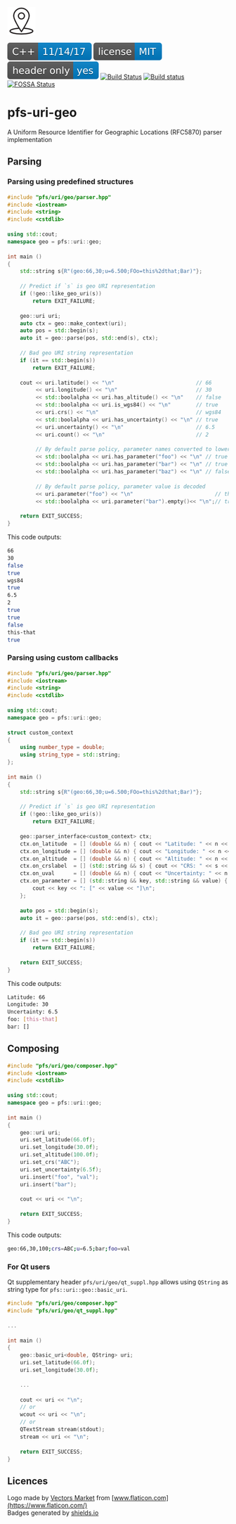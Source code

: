 ![logo](resources/pfs-uri-geo-black_64x64.png)

[![Standard](resources/badge/cxx-11-14-17-blue.svg)](https://en.wikipedia.org/wiki/C%2B%2B#Standardization)
[![License](resources/badge/license-MIT-blue.svg)](https://opensource.org/licenses/MIT)
[![Header Only](resources/badge/header-only.svg)](https://en.wikipedia.org/wiki/Header-only)
[![Build Status](https://travis-ci.org/semenovf/pfs-uri-geo.svg?branch=master)](https://travis-ci.org/semenovf/pfs-uri-geo)
[![Build status](https://ci.appveyor.com/api/projects/status/owogk328rraglcbp/branch/master?svg=true)](https://ci.appveyor.com/project/semenovf/pfs-uri-geo/branch/master)
[![FOSSA Status](https://app.fossa.com/api/projects/git%2Bgithub.com%2Fsemenovf%2Fpfs-uri-geo.svg?type=shield)](https://app.fossa.com/projects/git%2Bgithub.com%2Fsemenovf%2Fpfs-uri-geo?ref=badge_shield)

# pfs-uri-geo
A Uniform Resource Identifier for Geographic Locations (RFC5870) parser implementation

## Parsing

### Parsing using predefined structures

```cpp
#include "pfs/uri/geo/parser.hpp"
#include <iostream>
#include <string>
#include <cstdlib>

using std::cout;
namespace geo = pfs::uri::geo;

int main ()
{
    std::string s{R"(geo:66,30;u=6.500;FOo=this%2dthat;Bar)"};

    // Predict if `s` is geo URI representation
    if (!geo::like_geo_uri(s))
        return EXIT_FAILURE;

    geo::uri uri;
    auto ctx = geo::make_context(uri);
    auto pos = std::begin(s);
    auto it = geo::parse(pos, std::end(s), ctx);

    // Bad geo URI string representation
    if (it == std::begin(s))
        return EXIT_FAILURE;

    cout << uri.latitude() << "\n"                          // 66
         << uri.longitude() << "\n"                         // 30
         << std::boolalpha << uri.has_altitude() << "\n"    // false
         << std::boolalpha << uri.is_wgs84() << "\n"        // true
         << uri.crs() << "\n"                               // wgs84
         << std::boolalpha << uri.has_uncertainty() << "\n" // true
         << uri.uncertainty() << "\n"                       // 6.5
         << uri.count() << "\n"                             // 2

         // By default parse policy, parameter names converted to lowercase
         << std::boolalpha << uri.has_parameter("foo") << "\n" // true
         << std::boolalpha << uri.has_parameter("bar") << "\n" // true
         << std::boolalpha << uri.has_parameter("baz") << "\n" // false

         // By default parse policy, parameter value is decoded
         << uri.parameter("foo") << "\n"                          // this-that
         << std::boolalpha << uri.parameter("bar").empty()<< "\n";// true

    return EXIT_SUCCESS;
}
```

This code outputs:

```sh
66
30
false
true
wgs84
true
6.5
2
true
true
false
this-that
true
```

### Parsing using custom callbacks

```cpp
#include "pfs/uri/geo/parser.hpp"
#include <iostream>
#include <string>
#include <cstdlib>

using std::cout;
namespace geo = pfs::uri::geo;

struct custom_context
{
    using number_type = double;
    using string_type = std::string;
};

int main ()
{
    std::string s{R"(geo:66,30;u=6.500;FOo=this%2dthat;Bar)"};

    // Predict if `s` is geo URI representation
    if (!geo::like_geo_uri(s))
        return EXIT_FAILURE;

    geo::parser_interface<custom_context> ctx;
    ctx.on_latitude  = [] (double && n) { cout << "Latitude: " << n << "\n"; };
    ctx.on_longitude = [] (double && n) { cout << "Longitude: " << n << "\n"; };
    ctx.on_altitude  = [] (double && n) { cout << "Altitude: " << n << "\n"; };
    ctx.on_crslabel  = [] (std::string && s) { cout << "CRS: " << s << "\n"; };
    ctx.on_uval      = [] (double && n) { cout << "Uncertainty: " << n << "\n"; };
    ctx.on_parameter = [] (std::string && key, std::string && value) {
        cout << key << ": [" << value << "]\n";
    };

    auto pos = std::begin(s);
    auto it = geo::parse(pos, std::end(s), ctx);

    // Bad geo URI string representation
    if (it == std::begin(s))
        return EXIT_FAILURE;

    return EXIT_SUCCESS;
}
```

This code outputs:

```sh
Latitude: 66
Longitude: 30
Uncertainty: 6.5
foo: [this-that]
bar: []
```

## Composing

```cpp
#include "pfs/uri/geo/composer.hpp"
#include <iostream>
#include <cstdlib>

using std::cout;
namespace geo = pfs::uri::geo;

int main ()
{
    geo::uri uri;
    uri.set_latitude(66.0f);
    uri.set_longitude(30.0f);
    uri.set_altitude(100.0f);
    uri.set_crs("ABC");
    uri.set_uncertainty(6.5f);
    uri.insert("foo", "val");
    uri.insert("bar");

    cout << uri << "\n";

    return EXIT_SUCCESS;
}
```

This code outputs:

```sh
geo:66,30,100;crs=ABC;u=6.5;bar;foo=val
```

### For Qt users

Qt supplementary header `pfs/uri/geo/qt_suppl.hpp` allows using `QString` as
string type for `pfs::uri::geo::basic_uri`.

```cpp
#include "pfs/uri/geo/composer.hpp"
#include "pfs/uri/geo/qt_suppl.hpp"

...

int main ()
{
    geo::basic_uri<double, QString> uri;
    uri.set_latitude(66.0f);
    uri.set_longitude(30.0f);

    ...

    cout << uri << "\n";
    // or
    wcout << uri << "\n";
    // or
    QTextStream stream(stdout);
    stream << uri << "\n";

    return EXIT_SUCCESS;
}
```

## Licences

Logo made by [Vectors Market](https://www.flaticon.com/authors/vectors-market) from [www.flaticon.com](https://www.flaticon.com/)<br/>
Badges generated by [shields.io](https://shields.io)<br/>

